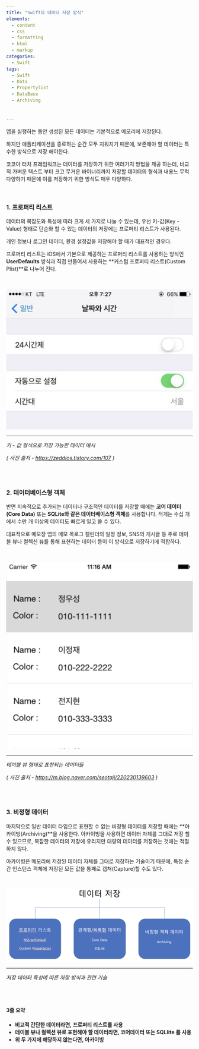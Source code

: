 ```yaml
---
title: "Swift의 데이터 저장 방식"
elements:
  - content
  - css
  - formatting
  - html
  - markup
categories:
  - Swift
tags:
  - Swift
  - Data
  - Propertylist
  - DataBase
  - Archiving


---
```




앱을 실행하는 동안 생성된 모든 데이터는 기본적으로 메모리에 저장된다.

하지만 애플리케이션을 종료하는 순간 모두 지워지기 때문에, 보존해야 할 데이터는 특수한 방식으로 저장 해야한다.





코코아 터치 프레임워크는 데이터를 저장하기 위한 여러가지 방법을 제공 하는데, 비교적 가벼운 텍스트 부터 크고 무거운 바이너리까지 저장할 데이터의 형식과 내용느 무척 다양하기 때문에 이를 저장하기 위한 방식도 매우 다양하다.

<br>

### 1. 프로퍼티 리스트

데이터의 복잡도와 특성에 따라 크게 세 가지로 나눌 수 있는데, 우선 키-값(Key - Value) 형태로 단순화 할 수 있는 데이터의 저장에는 프로퍼티 리스트가 사용된다.

개인 정보나 로그인 데이터, 환경 설정값을 저장해야 할 때가 대표적인 경우다.

프로퍼티 리스트는 iOS에서 기본으로 제공하는 프로퍼티 리스트를 사용하는 방식인 **UserDefaults** 방식과 직접 만들어서 사용하는 **커스텀 프로퍼티 리스트(Custom Plist)**로 나누어 진다.

<br>

![key-value-data](/images/key-value-data.png)

------

*키 - 값 형식으로 저장 가능한 데이터 예시*

*( 사진 출처 - https://zeddios.tistory.com/107  )*

<br>

<br>

### 2. 데이터베이스형 객체

반면 지속적으로 추가되는 데이터나 구조적인 데이터를 저장할 때에는 **코어 데이터(Core Data)** 또는 **SQLite와 같은 데이터베이스형 객체**를 사용합니다. 적게는 수십 개에서 수만 개 이상의 데이터도 빠르게 일고 쓸 수 있다.

대표적으로 메모장 앱의 메모 목로그 캘린더의 일정 정보, SNS의 게시글 등 주로 테이블 뷰나 컬렉션 뷰를 통해 표현하는 데이터 등이 이 방식으로 저장하기에 적합하다.

<br>

![table-view-data](/images/table-view-data.png)

------

*테이블 뷰 형태로 표현되는 데이터들*

*( 사진 출처 - https://m.blog.naver.com/seotaji/220230139603 )*

<br>

<br>

### 3. 비정형 데이터

마지막으로 일반 데이터 타입으로 표현할 수 없는 비정형 데이터를 저장할 때에는 **아카이빙(Archiving)**을 사용한다. 아카이빙을 사용하면 데이터 자체를 그대로 저장 할 수 있으므로, 복잡한 데이터의 저장에 유리지만 대량의 데이터를 저장하는 것에는 적절하지 않다.



아카이빙은 메모리에 저장된 데이터 자체를 그대로 저장하는 기술이기 때문에, 특정 순간 인스턴스 객체에 저장된 모든 값을 통째로 캡쳐(Capture)할 수도 있다.

<br>

![swift-save-data](/images/swift-save-data.png)

------

*저장 데이터 특성에 따른 저장 방식과 관련 기술*

<br>

<br>

#### 3줄 요약

- **비교적 간단한 데이터라면, 프로퍼티 리스트를 사용**
- **테이블 뷰나 컬렉션 뷰로 표현해야 할 데이터라면, 코어데이터 또는 SQLIite 를 사용**
- **위 두 가지에 해당하지 않는다면, 아카이빙**

